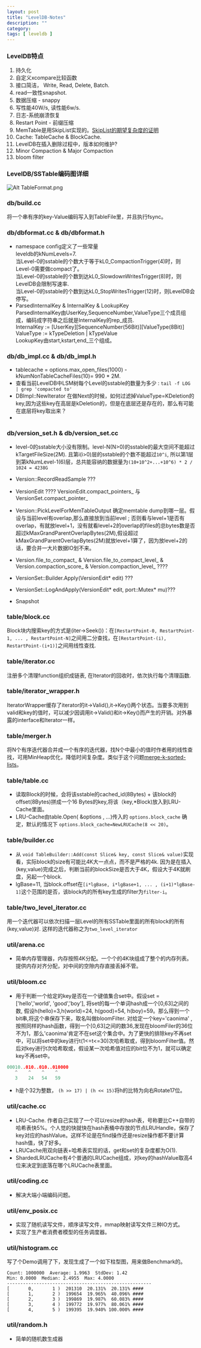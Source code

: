 ```yaml
---
layout: post
title: "LevelDB-Notes"
description: ""
category: 
tags: [ leveldb ]
---
```


### LevelDB特点

1. 持久化
2. 自定义xcompare比较函数
3. 接口简洁， Write, Read, Delete, Batch.
4. read一致性snapshot.
5. 数据压缩 - snappy
6. 写性能40W/s, 读性能6w/s.
7. 日志-系统崩溃恢复
8. Restart Point - 前缀压缩
9. MemTable是用SkipList实现的。[SkipList的期望复杂度的证明](http://pan.baidu.com/s/1sjqGczF)
10. Cache: TableCache & BlockCache.
11. LevelDB在插入删除过程中，版本如何维护?
12. Minor Compaction & Major Compaction
13. bloom filter

### LevelDB/SSTable编码图详细

![Alt TableFormat.png](/images/TableFormat.png)

### db/build.cc
将一个串有序的key-Value编码写入到TableFile里，并且执行fsync。

### db/dbformat.cc & db/dbformat.h
* namespace config定义了一些常量  
leveldb的kNumLevels=7.  
当Level-0的sstable的个数大于等于kL0_CompactionTrigger(4)时，则Level-0需要做compact了。  
当Level-0的sstable的个数到达kL0_SlowdownWritesTrigger(8)时，则LevelDB会限制写速率.  
当Level-0的sstable的个数到达kL0_StopWritesTrigger(12)时，则LevelDB会停写。  
* ParsedInternalKey & InternalKey & LookupKey  
ParsedInternalKey由UserKey,SequenceNumber,ValueType三个成员组成，编码成字符串之后就是InternalKey的rep_成员.  
InternalKey := [UserKey][SequenceNumber(56Bit)][ValueType(8Bit)]  
ValueType := kTypeDeletion | kTypeValue   
LookupKey由start,kstart,end_三个组成。  

### db/db_impl.cc & db/db_impl.h
* tablecache = options.max_open_files(1000) - kNumNonTableCacheFiles(10)= 990 * 2M. 
* 查看当前LevelDB中LSM树每个Level的sstable的数量为多少 : `tail -f LOG | grep 'compacted to'`
* DBImpl::NewIterator 在做Next的时候，如何过滤掉ValueType=KDeletion的key,因为这些key在高层是kDeletion的，但是在底层还是存在的，那么有可能在底层将key取出来？ 
* 

### db/version_set.h & db/version_set.cc
* level-0的sstable大小没有限制。level-N(N>0)的sstable的最大空间不能超过kTargetFileSize(2M). 且第i(i>0)层的sstable的个数不能超过`10^i`, 所以第1层到第kNumLevel-1(6)层，总共能容纳的数据量为`(10+10^2+...+10^6) * 2 / 1024 = 4238G`

* Version::RecordReadSample ???
* VersionEdit ????  VersionEdit.compact_pointers_ 与 VersionSet.compact_pointer_
* Version::PickLevelForMemTableOutput 
  确定memtable dump到哪一层。假设与当前level有overlap,那么直接放到当前level ; 否则看与level+1是否有overlap，有就放level+1，没有就看level+2的overlap的files的总bytes数是否超过kMaxGrandParentOverlapBytes(2M),假设超过kMaxGrandParentOverlapBytes(2M)就放level+1算了，因为放level+2的话，要合并一大片数据IO划不来。
* Version.file_to_compact_ & Version.file_to_compact_level_ & Version.compaction_score_ & Version.compaction_level_ ???? 
* VersionSet::Builder.Apply(VersionEdit* edit) ??? 
* VersionSet::LogAndApply(VersionEdit* edit, port::Mutex* mu)??? 
* Snapshot


### table/block.cc

Block块内搜索key的方式是(iter->Seek())：在`[RestartPoint-0, RestartPoint-1, ... , RestartPoint-N]`之间用二分查找，在`[RestartPoint-(i), RestartPoint-(i+1)]`之间用线性查找.

### table/iterator.cc

注册多个清理function组织成链表, 在Iterator的回收时，依次执行每个清理函数.

### table/iterator_wrapper.h

IteratorWrapper缓存了iterator的it->Valid(),it->Key()两个状态。当要多次用到valid和key的值时，可以减少因调用it->Valid()和it->Key()而产生的开销。对外暴露的interface和Iterator一样。

### table/merger.h

将N个有序迭代器合并成一个有序的迭代器，找N个中最小的值时作者用的线性查找，可用MinHeap优化，降低时间复杂度。类似于这个问题[merge-k-sorted-lists](https://oj.leetcode.com/problems/merge-k-sorted-lists/)。

### table/table.cc

* 读取Block的时候，会将该sstable的cached_id(8Bytes) + 该block的offset(8Bytes)拼成一个16 Bytes的key,将该（key,*Block)放入到LRU-Cache里面。
* LRU-Cache由table.Open( &options , ...)传入的 `options.block_cache` 确定，默认的情况下 `options.block_cache=NewLRUCache(8 << 20)`。

### table/builder.cc

* 从 `void TableBuilder::Add(const Slice& key, const Slice& value)`实现看，实际block的size有可能比4K大一点点，而不是严格的4k. 因为是在插入(key,value)完成之后，判断当前的blockSize是否大于4K，假设大于4K就刷盘，另起一个block.
* lgBase=11, 当block.offset在`[i*lgBase, i*lgBase+1, ... , (i+1)*lgBase-1]`这个范围的是否，该block内的所有key生成的filter为`filter-i`。

### table/two_level_iterator.cc
用一个迭代器可以依次扫描一层Level的所有SSTable里面的所有block的所有(key,value)对. 这样的迭代器称之为`two_level_iterator`

### util/arena.cc

* 简单内存管理器，内存按照4K分配。一个个的4K块组成了整个的内存列表。提供内存对齐分配，对中间的空隙内存直接丢掉不管。


### util/bloom.cc


* 用于判断一个给定的key是否在一个键值集合set中。假设set = ['hello','world', 'good','boy'], 将set的每一个单词hash成一个[0,63]之间的数, 假设h(hello)=3,h(world)=24, h(good)=54, h(boy)=59。那么得到一个bit串,将这个串保存下来，取名叫做bloomFilter. 对给定一个key='caonima' , 按照同样的hash函数，得到一个[0,63]之间的数36,发现在bloomFiler的36位不为1，那么'caonima'肯定不在set这个集合中。为了更快的排除key不再set中，可以将set中的key进行t(1<=t<=30)次哈希取或，得到bloomFilter值。然后对key进行t次哈希取或，假设某一次哈希值对应的bit位不为1，就可以确定key不再set中。

```cpp
00010..010..010..010000
   ^    ^    ^    ^
   3    24   54   59
```

* h是个32为整数， `(h >> 17) | (h << 15)`将h的比特为向右Rotate17位。

### util/cache.cc

* LRU-Cache. 作者自己实现了一个可以resize的hash表，号称要比C++自带的哈希表快5%。个人觉的快就快在hash表桶中存放的节点LRUHandle，保存了key对应的hashValue。这样不论是在find操作还是resize操作都不要计算hash值，快了好多。
* LRUCache用双向链表+哈希表实现的话，get和set的复杂度都为O(1).
* ShardedLRUCache有4个普通的LRUCache组成，对key的hashValue取高4位来决定到底落在哪个LRUCache表里面。

### util/coding.cc

* 解决大端小端编码问题。

### util/env_posix.cc

* 实现了随机读写文件，顺序读写文件，mmap映射读写文件三种IO方式。
* 实现了生产者消费者模型的任务调度器。

### util/histogram.cc 

写了个Demo调用了下，发现生成了一个如下柱型图，用来做Benchmark的。

```
Count: 1000000  Average: 1.9963  StdDev: 1.42
Min: 0.0000  Median: 2.4955  Max: 4.0000
------------------------------------------------------
[       0,       1 )  201310  20.131%  20.131% ####
[       1,       2 )  199654  19.965%  40.096% ####
[       2,       3 )  199869  19.987%  60.083% ####
[       3,       4 )  199772  19.977%  80.061% ####
[       4,       5 )  199395  19.940% 100.000% ####
```

### util/random.h
	
* 简单的随机数生成器

